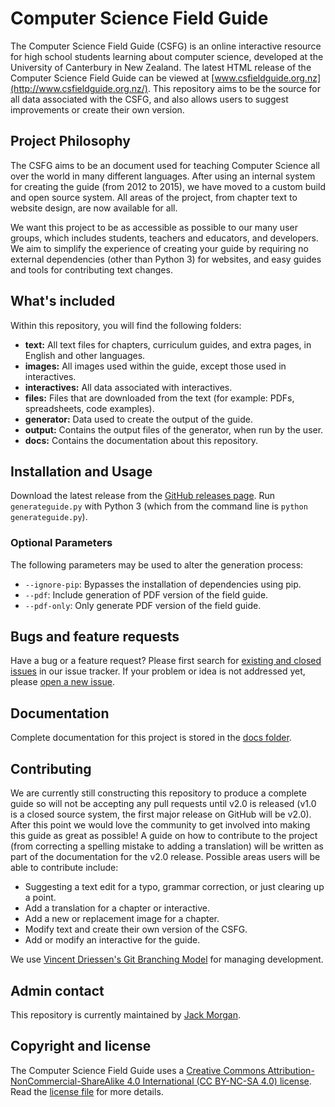 # Computer Science Field Guide

The Computer Science Field Guide (CSFG) is an online interactive resource for high school students learning about computer science, developed at the University of Canterbury in New Zealand. The latest HTML release of the Computer Science Field Guide can be viewed at [www.csfieldguide.org.nz](http://www.csfieldguide.org.nz/). This repository aims to be the source for all data associated with the CSFG, and also allows users to suggest improvements or create their own version.

## Project Philosophy

The CSFG aims to be an document used for teaching Computer Science all over the world in many different languages. After using an internal system for creating the guide (from 2012 to 2015), we have moved to a custom build and open source system. All areas of the project, from chapter text to website design, are now available for all.

We want this project to be as accessible as possible to our many user groups, which includes students, teachers and educators, and developers. We aim to simplify the experience of creating your guide by requiring no external dependencies (other than Python 3) for websites, and easy guides and tools for contributing text changes.

## What's included

Within this repository, you will find the following folders:

- **text:** All text files for chapters, curriculum guides, and extra pages, in English and other languages.
- **images:** All images used within the guide, except those used in interactives.
- **interactives:** All data associated with interactives.
- **files:** Files that are downloaded from the text (for example: PDFs, spreadsheets, code examples).
- **generator:** Data used to create the output of the guide.
- **output:** Contains the output files of the generator, when run by the user.
- **docs:** Contains the documentation about this repository.

## Installation and Usage

Download the latest release from the [GitHub releases page](https://github.com/uccser/cs-field-guide/releases). Run `generateguide.py` with Python 3 (which from the command line is `python generateguide.py`).

### Optional Parameters

The following parameters may be used to alter the generation process:
- `--ignore-pip`: Bypasses the installation of dependencies using pip.
- `--pdf`: Include generation of PDF version of the field guide.
- `--pdf-only`: Only generate PDF version of the field guide.

## Bugs and feature requests

Have a bug or a feature request? Please first search for [existing and closed issues](https://github.com/uccser/cs-field-guide/issues) in our issue tracker. If your problem or idea is not addressed yet, please [open a new issue](https://github.com/uccser/cs-field-guide/issues/new).

## Documentation

Complete documentation for this project is stored in the [docs folder](docs/README.md).

## Contributing

We are currently still constructing this repository to produce a complete guide so will not be accepting any pull requests until v2.0 is released (v1.0 is a closed source system, the first major release on GitHub will be v2.0). After this point we would love the community to get involved into making this guide as great as possible!
A guide on how to contribute to the project (from correcting a spelling mistake to adding a translation) will be written as part of the documentation for the v2.0 release. Possible areas users will be able to contribute include:

- Suggesting a text edit for a typo, grammar correction, or just clearing up a point.
- Add a translation for a chapter or interactive.
- Add a new or replacement image for a chapter.
- Modify text and create their own version of the CSFG.
- Add or modify an interactive for the guide.

We use [Vincent Driessen's Git Branching Model](http://nvie.com/posts/a-successful-git-branching-model/) for managing development.

## Admin contact

This repository is currently maintained by [Jack Morgan](https://github.com/JackMorganNZ).

## Copyright and license

The Computer Science Field Guide uses a [Creative Commons Attribution-NonCommercial-ShareAlike 4.0 International (CC BY-NC-SA 4.0) license](http://creativecommons.org/licenses/by-nc-sa/4.0/). Read the [license file](LICENSE.md) for more details.
